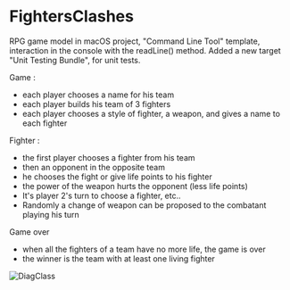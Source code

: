 # FightersClashes
RPG game model in macOS project, "Command Line Tool" template, 
interaction in the console with the readLine() method. 
Added a new target "Unit Testing Bundle", for unit tests.

Game :
- each player chooses a name for his team
- each player builds his team of 3 fighters
- each player chooses a style of fighter, a weapon, and gives a name to each fighter

Fighter :
- the first player chooses a fighter from his team
- then an opponent in the opposite team
- he chooses the fight or give life points to his fighter
- the power of the weapon hurts the opponent (less life points)
- It's player 2's turn to choose a fighter, etc..
- Randomly a change of weapon can be proposed to the combatant playing his turn

Game over
- when all the fighters of a team have no more life, the game is over
- the winner is the team with at least one living fighter

![DiagClass](https://user-images.githubusercontent.com/47221695/126170474-31ce5c54-78a6-41a7-9933-0c91eb75f5e4.png)
